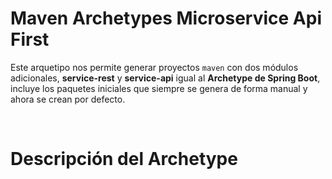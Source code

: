 # Maven Archetypes Microservice Api First
Este arquetipo nos permite generar proyectos `maven` con dos módulos adicionales, **service-rest** y **service-api** igual al **Archetype de Spring Boot**, incluye los paquetes iniciales que siempre se genera de forma manual y ahora se crean por defecto. 

<br>

# Descripción del Archetype
